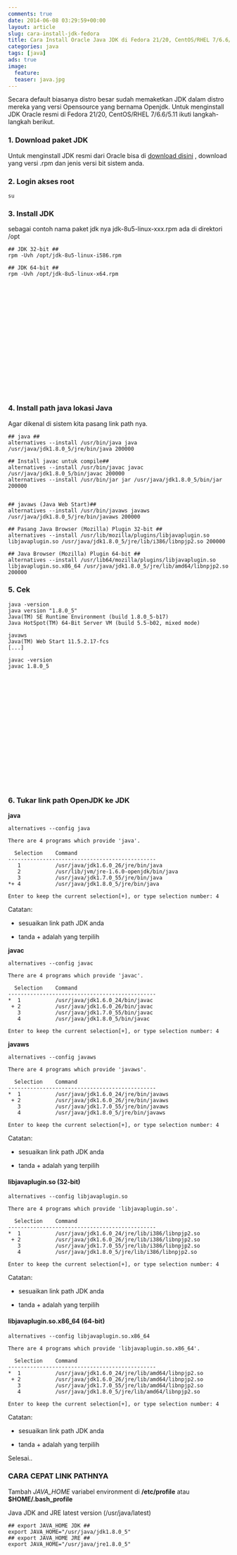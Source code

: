 ```yaml
---
comments: true
date: 2014-06-08 03:29:59+00:00
layout: article
slug: cara-install-jdk-fedora
title: Cara Install Oracle Java JDK di Fedora 21/20, CentOS/RHEL 7/6.6/5.11
categories: java
tags: [java]
ads: true
image:
  feature:
  teaser: java.jpg
---
```


Secara default biasanya distro besar sudah memaketkan JDK dalam distro mereka yang versi Opensource yang bernama Openjdk. Untuk menginstall JDK Oracle resmi di Fedora 21/20, CentOS/RHEL 7/6.6/5.11 ikuti langkah-langkah berikut.



### 1. Download paket JDK



Untuk menginstall JDK resmi dari Oracle bisa di [download disini](http://www.oracle.com/technetwork/java/javase/downloads/index.html) , download yang versi .rpm dan jenis versi bit sistem anda.



### 2. Login akses root





    su





### 3. Install JDK



sebagai contoh nama paket jdk nya jdk-8u5-linux-xxx.rpm ada di direktori /opt



    ## JDK 32-bit ##
    rpm -Uvh /opt/jdk-8u5-linux-i586.rpm

    ## JDK 64-bit ##
    rpm -Uvh /opt/jdk-8u5-linux-x64.rpm





<center><script async src="//pagead2.googlesyndication.com/pagead/js/adsbygoogle.js"></script><!-- BOX--><ins class="adsbygoogle"  style="display:inline-block;width:300px;height:250px" data-ad-client="ca-pub-4504493660273886" data-ad-slot="1638134271"></ins><script>(adsbygoogle = window.adsbygoogle || []).push({});</script></center>

### 4. Install path java lokasi Java



Agar dikenal di sistem kita pasang link path nya.



    ## java ##
    alternatives --install /usr/bin/java java /usr/java/jdk1.8.0_5/jre/bin/java 200000

    ## Install javac untuk compile##
    alternatives --install /usr/bin/javac javac /usr/java/jdk1.8.0_5/bin/javac 200000
    alternatives --install /usr/bin/jar jar /usr/java/jdk1.8.0_5/bin/jar 200000


    ## javaws (Java Web Start)##
    alternatives --install /usr/bin/javaws javaws /usr/java/jdk1.8.0_5/jre/bin/javaws 200000

    ## Pasang Java Browser (Mozilla) Plugin 32-bit ##
    alternatives --install /usr/lib/mozilla/plugins/libjavaplugin.so libjavaplugin.so /usr/java/jdk1.8.0_5/jre/lib/i386/libnpjp2.so 200000

    ## Java Browser (Mozilla) Plugin 64-bit ##
    alternatives --install /usr/lib64/mozilla/plugins/libjavaplugin.so libjavaplugin.so.x86_64 /usr/java/jdk1.8.0_5/jre/lib/amd64/libnpjp2.so 200000







### 5. Cek





    java -version
    java version "1.8.0_5"
    Java(TM) SE Runtime Environment (build 1.8.0_5-b17)
    Java HotSpot(TM) 64-Bit Server VM (build 5.5-b02, mixed mode)

    javaws
    Java(TM) Web Start 11.5.2.17-fcs
    [...]

    javac -version
    javac 1.8.0_5





<center><script async src="//pagead2.googlesyndication.com/pagead/js/adsbygoogle.js"></script><!-- BOX--><ins class="adsbygoogle"  style="display:inline-block;width:300px;height:250px" data-ad-client="ca-pub-4504493660273886" data-ad-slot="1638134271"></ins><script>(adsbygoogle = window.adsbygoogle || []).push({});</script></center>


### 6. Tukar link path OpenJDK ke JDK



**java**




    alternatives --config java

    There are 4 programs which provide 'java'.

      Selection    Command
    -----------------------------------------------
       1           /usr/java/jdk1.6.0_26/jre/bin/java
       2           /usr/lib/jvm/jre-1.6.0-openjdk/bin/java
       3           /usr/java/jdk1.7.0_55/jre/bin/java
    *+ 4           /usr/java/jdk1.8.0_5/jre/bin/java

    Enter to keep the current selection[+], or type selection number: 4




Catatan:





  * sesuaikan link path JDK anda



  * tanda + adalah yang terpilih






**javac**



    alternatives --config javac

    There are 4 programs which provide 'javac'.

      Selection    Command
    -----------------------------------------------
    *  1           /usr/java/jdk1.6.0_24/bin/javac
     + 2           /usr/java/jdk1.6.0_26/bin/javac
       3           /usr/java/jdk1.7.0_55/bin/javac
       4           /usr/java/jdk1.8.0_5/bin/javac

    Enter to keep the current selection[+], or type selection number: 4




**javaws**



    alternatives --config javaws

    There are 4 programs which provide 'javaws'.

      Selection    Command
    -----------------------------------------------
    *  1           /usr/java/jdk1.6.0_24/jre/bin/javaws
     + 2           /usr/java/jdk1.6.0_26/jre/bin/javaws
       3           /usr/java/jdk1.7.0_55/jre/bin/javaws
       4           /usr/java/jdk1.8.0_5/jre/bin/javaws

    Enter to keep the current selection[+], or type selection number: 4





Catatan:





  * sesuaikan link path JDK anda



  * tanda + adalah yang terpilih






#### libjavaplugin.so (32-bit)





    alternatives --config libjavaplugin.so

    There are 4 programs which provide 'libjavaplugin.so'.

      Selection    Command
    -----------------------------------------------
    *  1           /usr/java/jdk1.6.0_24/jre/lib/i386/libnpjp2.so
     + 2           /usr/java/jdk1.6.0_26/jre/lib/i386/libnpjp2.so
       3           /usr/java/jdk1.7.0_55/jre/lib/i386/libnpjp2.so
       4           /usr/java/jdk1.8.0_5/jre/lib/i386/libnpjp2.so

    Enter to keep the current selection[+], or type selection number: 4








Catatan:





  * sesuaikan link path JDK anda



  * tanda + adalah yang terpilih






#### libjavaplugin.so.x86_64 (64-bit)





    alternatives --config libjavaplugin.so.x86_64

    There are 4 programs which provide 'libjavaplugin.so.x86_64'.

      Selection    Command
    -----------------------------------------------
    *  1           /usr/java/jdk1.6.0_24/jre/lib/amd64/libnpjp2.so
     + 2           /usr/java/jdk1.6.0_26/jre/lib/amd64/libnpjp2.so
       3           /usr/java/jdk1.7.0_55/jre/lib/amd64/libnpjp2.so
       4           /usr/java/jdk1.8.0_5/jre/lib/amd64/libnpjp2.so

    Enter to keep the current selection[+], or type selection number: 4





Catatan:





  * sesuaikan link path JDK anda



  * tanda + adalah yang terpilih






Selesai..



### **CARA CEPAT LINK PATHNYA**



Tambah *JAVA_HOME* variabel environment di **/etc/profile** atau **$HOME/.bash_profile**

Java JDK and JRE latest version (/usr/java/latest)




    ## export JAVA_HOME JDK ##
    export JAVA_HOME="/usr/java/jdk1.8.0_5"
    ## export JAVA_HOME JRE ##
    export JAVA_HOME="/usr/java/jre1.8.0_5"
